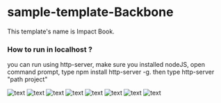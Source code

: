 # sample-template-Backbone
This template's name is Impact Book.
### How to run in localhost ? 
you can run using http-server, make sure you installed nodeJS, 
open command prompt, type npm install http-server -g. 
then type http-server "path project"

![text](https://i.imgur.com/PNtNI2Ym.png)
![text](https://i.imgur.com/M34ez49m.png)
![text](https://i.imgur.com/O1BrbiEm.png)
![text](https://i.imgur.com/lYTLEJnm.png)
![text](https://i.imgur.com/nDHytA9m.png)
![text](https://i.imgur.com/crOGiFKm.png)
![text](https://i.imgur.com/hJSzIwUm.png)
![text](https://i.imgur.com/j64XYbom.png)
